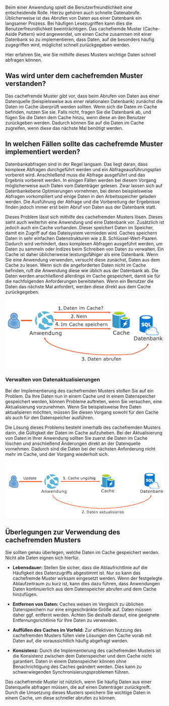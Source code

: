 Beim einer Anwendung spielt die Benutzerfreundlichkeit eine entscheidende Rolle. Hierzu gehören auch schnelle Datenabrufe. Üblicherweise ist das Abrufen von Daten aus einer Datenbank ein langsamer Prozess. Bei häufigen Lesezugriffen kann dies die Benutzerfreundlichkeit beeinträchtigen. Das cachefremde Muster (Cache-Aside Pattern) wird angewendet, um einen Cache zusammen mit einer Datenbank so zu implementieren, dass Daten, auf die besonders häufig zugegriffen wird, möglichst schnell zurückgegeben werden.

Hier erfahren Sie, wie Sie mithilfe dieses Musters wichtige Daten schnell abfragen können.

## <a name="what-is-the-cache-aside-pattern"></a>Was wird unter dem cachefremden Muster verstanden?

Das cachefremde Muster gibt vor, dass beim Abrufen von Daten aus einer Datenquelle (beispielsweise aus einer relationalen Datenbank) zunächst die Daten im Cache überprüft werden sollten. Wenn sich die Daten im Cache befinden, nutzen Sie sie. Falls nicht, fragen Sie die Datenbank ab, und fügen Sie die Daten dem Cache hinzu, wenn diese an den Benutzer zurückgeben werden. Dadurch können Sie auf die Daten im Cache zugreifen, wenn diese das nächste Mal benötigt werden.

## <a name="when-to-implement-the-cache-aside-pattern"></a>In welchen Fällen sollte das cachefremde Muster implementiert werden?

Datenbankabfragen sind in der Regel langsam. Das liegt daran, dass komplexe Abfragen durchgeführt werden und ein Abfrageausführungsplan vorbereit wird. Anschließend muss die Abfrage ausgeführt und das Ergebnis vorbereit werden. In einigen Fällen werden bei diesem Vorgang möglicherweise auch Daten vom Datenträger gelesen. Zwar lassen sich auf Datenbankebene Optimierungen vornehmen, bei denen beispielsweise Abfragen vorkompiliert und einige Daten in den Arbeitsspeicher geladen werden. Die Ausführung der Abfrage und die Vorbereitung der Ergebnisse finden jedoch immer erst beim Abruf von Daten aus der Datenbank statt.

Dieses Problem lässt sich mithilfe des cachefremden Musters lösen. Dieses sieht auch weiterhin eine Anwendung und eine Datenbank vor. Zusätzlich ist jedoch auch ein Cache vorhanden. Dieser speichert Daten im Speicher, damit ein Zugriff auf das Dateisystem vermieden wird. Caches speichern Daten in sehr einfachen Datenstrukturen wie z.B. Schlüssel-Wert-Paaren. Dadurch wird verhindert, dass komplexen Abfragen ausgeführt werden, um Daten zu sammeln oder Indizes beim Schreiben von Daten zu verwalten. Ein Cache ist daher üblicherweise leistungsfähiger als eine Datenbank. Wenn Sie eine Anwendung verwenden, versucht diese zunächst, Daten aus dem Cache zu lesen. Wenn sich die angeforderten Daten nicht im Cache befinden, ruft die Anwendung diese wie üblich aus der Datenbank ab. Die Daten werden anschließend allerdings im Cache gespeichert, damit sie für die nachfolgenden Anforderungen bereitstehen. Wenn ein Benutzer die Daten das nächste Mal anfordert, werden diese direkt aus dem Cache zurückgegeben.

![Diagramm des Ladens von Daten in den Cache](../media/8-cache-aside-set-cache.png)

### <a name="how-to-manage-updating-data"></a>Verwalten von Datenaktualisierungen

Bei der Implementierung des cachefremden Musters stoßen Sie auf ein Problem. Da Ihre Daten nun in einem Cache und in einem Datenspeicher gespeichert werden, können Probleme auftreten, wenn Sie versuchen, eine Aktualisierung vorzunehmen. Wenn Sie beispielsweise Ihre Daten aktualisieren möchten, müssen Sie diesen Vorgang sowohl für den Cache als auch für den Datenspeicher ausführen.

Die Lösung dieses Problems besteht innerhalb des cachefremden Musters darin, die Gültigkeit der Daten im Cache aufzuheben. Bei der Aktualisierung von Daten in Ihrer Anwendung sollten Sie zuerst die Daten im Cache löschen und anschließend Änderungen direkt an der Datenquelle vornehmen. Dadurch sind die Daten bei der nächsten Anforderung nicht mehr im Cache, und der Vorgang wiederholt sich. 

![Diagramm zur Aufhebung der Gültigkeit zwischengespeicherter Daten](../media/8-cache-aside-invalidate.png)

## <a name="considerations-for-using-the-cache-aside-pattern"></a>Überlegungen zur Verwendung des cachefremden Musters

Sie sollten genau überlegen, welche Daten im Cache gespeichert werden. Nicht alle Daten eignen sich hierfür.

- **Lebensdauer:** Stellen Sie sicher, dass die Ablaufrichtlinie auf die Häufigkeit des Datenzugriffs abgestimmt ist. Nur so kann das cachefremde Muster wirksam eingesetzt werden. Wenn der festgelegte Ablaufzeitraum zu kurz ist, kann dies dazu führen, dass Anwendungen Daten kontinuierlich aus dem Datenspeicher abrufen und dem Cache hinzufügen.

- **Entfernen von Daten:** Caches weisen im Vergleich zu üblichen Datenspeichern nur eine eingeschränkte Größe auf. Daten müssen daher ggf. entfernt werden. Achten Sie deshalb darauf, eine geeignete Entfernungsrichtlinie für Ihre Daten zu verwenden.

- **Auffüllen des Caches im Vorfeld:** Zur effektiven Nutzung des cachefremden Musters füllen viele Lösungen den Cache vorab mit Daten auf, die voraussichtlich häufig abgefragt werden.

- **Konsistenz:** Durch die Implementierung des cachefremden Musters ist die Konsistenz zwischen dem Datenspeicher und dem Cache nicht garantiert. Daten in einem Datenspeicher können ohne Benachrichtigung des Caches geändert werden. Dies kann zu schwerwiegenden Synchronisierungsproblemen führen.

Das cachefremde Muster ist nützlich, wenn Sie häufig Daten aus einer Datenquelle abfragen müssen, die auf einen Datenträger zurückgreift. Durch die Umsetzung dieses Musters speichern Sie wichtige Daten in einem Cache, um diese schneller abrufen zu können. 